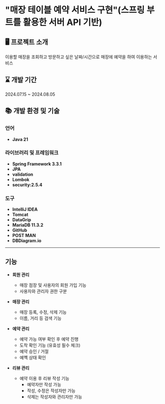 # "매장 테이블 예약 서비스 구현"(스프링 부트를 활용한 서버 API 기반)


## 🖥️ 프로젝트 소개

이용할 매장을 조회하고 방문하고 싶은 날짜/시간으로 매장에 예약을 하여 이용하는 서비스


## ⌛️ 개발 기간
2024.07.15 ~ 2024.08.05

## 📚 개발 환경 및 기술

### 언어

- **Java 21**

### 라이브러리 및 프레임워크

- **Spring Framework 3.3.1**
- **JPA**
- **validation**
- **Lombok**
- **security:2.5.4**

### 도구

- **IntelliJ IDEA**
- **Tomcat**
- **DataGrip**
- **MariaDB 11.3.2**
- **GitHub**
- **POST MAN**
- **DBDiagram.io**

------

## 기능

- **회원 관리**
  - 매장 점장 및 사용자의 회원 가입 기능
  - 사용자와 관리자 권한 구분

- **매장 관리**
  - 매장 등록, 수정, 삭제 기능
  - 이름, 거리 등 검색 기능

- **예약 관리**
  - 예약 가능 여부 확인 후 예약 진행
  - 도착 확인 기능 (유효성 필수 체크)
  - 예약 승인 / 거절
  - 예옉 상태 확인

- **리뷰 관리**
  - 예약 이용 후 리뷰 작성 기능
    - 예약자만 작성 가능
    - 작성, 수정은 작성자만 가능
    - 삭제는 작성자와 관리자만 가능






